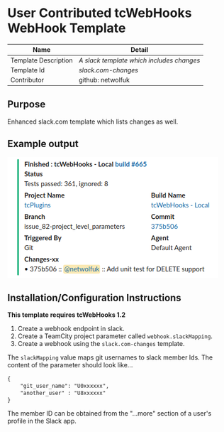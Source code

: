 # User Contributed tcWebHooks WebHook Template

Name | Detail
---- | ------
Template Description | *A slack template which includes changes*
Template Id | *slack.com-changes*
Contributor | github: netwolfuk

## Purpose
Enhanced slack.com template which lists changes as well.

## Example output
![Slack success](/webhook-templates/slack.com-changes/finished_with_changes.png)


## Installation/Configuration Instructions
**This template requires tcWebHooks 1.2**
1. Create a webhook endpoint in slack.
2. Create a TeamCity project parameter called `webhook.slackMapping`.
3. Create a webhook using the `slack.com-changes` template.

The `slackMapping` value maps git usernames to slack member Ids.
The content of the parameter should look like...
```
{
    "git_user_name": "U0xxxxxx",
    "another_user" : "U8xxxxxx"
}
```

The member ID can be obtained from the "...more" section of a user's profile in the Slack app.

